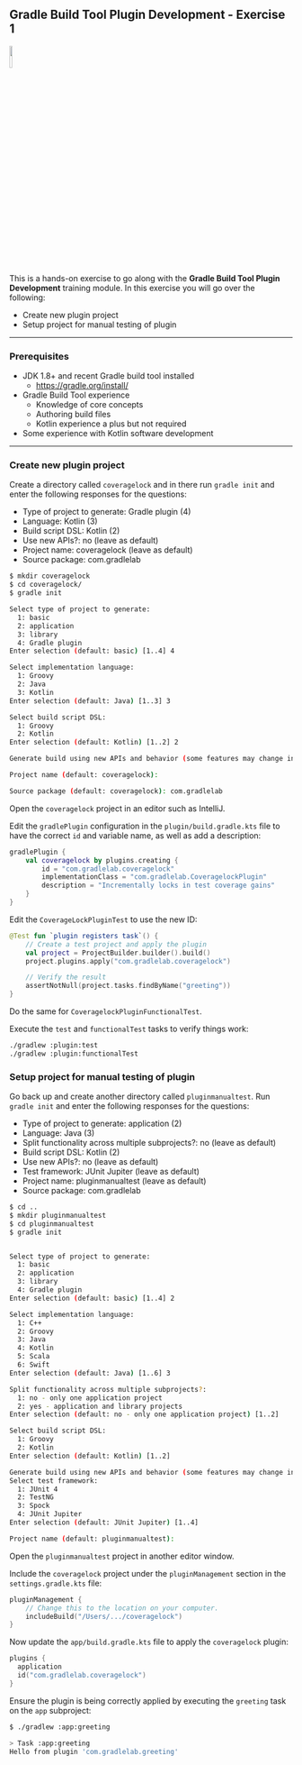 ## Gradle Build Tool Plugin Development - Exercise 1

<p align="left">
<img width="10%" height="10%" src="https://user-images.githubusercontent.com/120980/174325546-8558160b-7f16-42cb-af0f-511849f22ebc.png">
</p>

This is a hands-on exercise to go along with the
**Gradle Build Tool Plugin Development** training module. In this exercise
you will go over the following:

* Create new plugin project
* Setup project for manual testing of plugin

---
### Prerequisites

* JDK 1.8+ and recent Gradle build tool installed
    * https://gradle.org/install/
* Gradle Build Tool experience
    * Knowledge of core concepts
    * Authoring build files
    * Kotlin experience a plus but not required
* Some experience with Kotlin software development

---
### Create new plugin project

Create a directory called `coveragelock` and in there run `gradle init`
and enter the following responses for the questions:

* Type of project to generate: Gradle plugin (4)
* Language: Kotlin (3)
* Build script DSL: Kotlin (2)
* Use new APIs?: no (leave as default)
* Project name: coveragelock (leave as default)
* Source package: com.gradlelab

```bash
$ mkdir coveragelock
$ cd coveragelock/
$ gradle init

Select type of project to generate:
  1: basic
  2: application
  3: library
  4: Gradle plugin
Enter selection (default: basic) [1..4] 4

Select implementation language:
  1: Groovy
  2: Java
  3: Kotlin
Enter selection (default: Java) [1..3] 3

Select build script DSL:
  1: Groovy
  2: Kotlin
Enter selection (default: Kotlin) [1..2] 2

Generate build using new APIs and behavior (some features may change in the next minor release)? (default: no) [yes, no] 

Project name (default: coveragelock): 

Source package (default: coveragelock): com.gradlelab
```

Open the `coveragelock` project in an editor such as IntelliJ.

Edit the `gradlePlugin` configuration in the  `plugin/build.gradle.kts` file
to have the correct `id` and variable name, as well as add a description:

```kotlin
gradlePlugin {
    val coveragelock by plugins.creating {
        id = "com.gradlelab.coveragelock"
        implementationClass = "com.gradlelab.CoveragelockPlugin"
        description = "Incrementally locks in test coverage gains"
    }
}
```

Edit the `CoverageLockPluginTest` to use the new ID:

```kotlin
@Test fun `plugin registers task`() {
    // Create a test project and apply the plugin
    val project = ProjectBuilder.builder().build()
    project.plugins.apply("com.gradlelab.coveragelock")

    // Verify the result
    assertNotNull(project.tasks.findByName("greeting"))
}
```

Do the same for `CoveragelockPluginFunctionalTest`.

Execute the `test` and `functionalTest` tasks to verify things work:

```bash
./gradlew :plugin:test
./gradlew :plugin:functionalTest
```

### Setup project for manual testing of plugin

Go back up and create another directory called `pluginmanualtest`. Run
`gradle init` and enter the following responses for the questions: 

* Type of project to generate: application (2)
* Language: Java (3)
* Split functionality across multiple subprojects?: no (leave as default)
* Build script DSL: Kotlin (2)
* Use new APIs?: no (leave as default)
* Test framework: JUnit Jupiter (leave as default)
* Project name: pluginmanualtest (leave as default)
* Source package: com.gradlelab

```bash
$ cd ..
$ mkdir pluginmanualtest
$ cd pluginmanualtest
$ gradle init


Select type of project to generate:
  1: basic
  2: application
  3: library
  4: Gradle plugin
Enter selection (default: basic) [1..4] 2

Select implementation language:
  1: C++
  2: Groovy
  3: Java
  4: Kotlin
  5: Scala
  6: Swift
Enter selection (default: Java) [1..6] 3

Split functionality across multiple subprojects?:
  1: no - only one application project
  2: yes - application and library projects
Enter selection (default: no - only one application project) [1..2] 

Select build script DSL:
  1: Groovy
  2: Kotlin
Enter selection (default: Kotlin) [1..2]

Generate build using new APIs and behavior (some features may change in the next minor release)? (default: no) [yes, no] 
Select test framework:
  1: JUnit 4
  2: TestNG
  3: Spock
  4: JUnit Jupiter
Enter selection (default: JUnit Jupiter) [1..4] 

Project name (default: pluginmanualtest): 
```

Open the `pluginmanualtest` project in another editor window.

Include the `coveragelock` project under the `pluginManagement` section
in the `settings.gradle.kts` file:

```kotlin
pluginManagement {
    // Change this to the location on your computer.
    includeBuild("/Users/.../coveragelock")
}
```

Now update the `app/build.gradle.kts` file to apply the `coveragelock` plugin:

```kotlin
plugins {
  application
  id("com.gradlelab.coveragelock")
}
```

Ensure the plugin is being correctly applied by executing the `greeting` task
on the `app` subproject:

```bash
$ ./gradlew :app:greeting

> Task :app:greeting
Hello from plugin 'com.gradlelab.greeting'
```